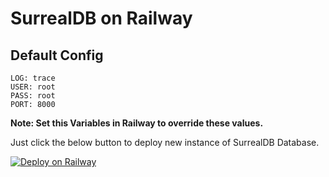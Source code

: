 # SurrealDB on Railway

## Default Config

    LOG: trace
    USER: root
    PASS: root
    PORT: 8000

**Note: Set this Variables in Railway to override these values.**

Just click the below button to deploy new instance of SurrealDB Database.

[![Deploy on Railway](https://railway.app/button.svg)](https://railway.app/template/krDlr5?referralCode=bncQEM)
